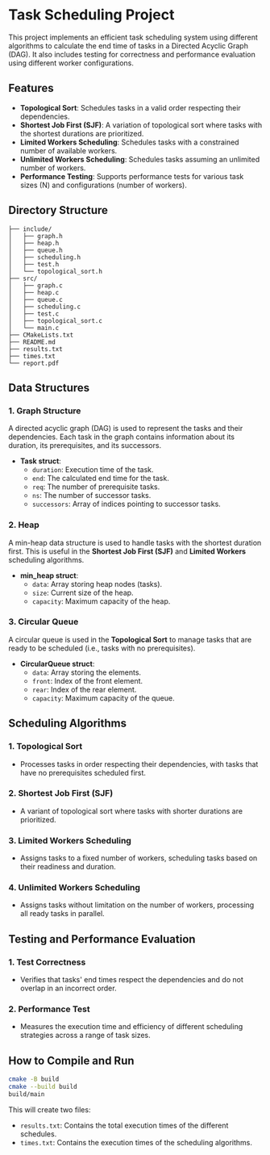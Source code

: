 # Task Scheduling Project

This project implements an efficient task scheduling system using different algorithms to calculate the end time of tasks in a Directed Acyclic Graph (DAG). It also includes testing for correctness and performance evaluation using different worker configurations.

## Features

- **Topological Sort**: Schedules tasks in a valid order respecting their dependencies.
- **Shortest Job First (SJF)**: A variation of topological sort where tasks with the shortest durations are prioritized.
- **Limited Workers Scheduling**: Schedules tasks with a constrained number of available workers.
- **Unlimited Workers Scheduling**: Schedules tasks assuming an unlimited number of workers.
- **Performance Testing**: Supports performance tests for various task sizes (N) and configurations (number of workers).

## Directory Structure

```
├── include/
│   ├── graph.h
│   ├── heap.h
│   ├── queue.h
│   ├── scheduling.h
│   ├── test.h
│   └── topological_sort.h
├── src/
│   ├── graph.c
│   ├── heap.c
│   ├── queue.c
│   ├── scheduling.c
│   ├── test.c
│   ├── topological_sort.c
│   └── main.c
├── CMakeLists.txt
├── README.md
├── results.txt
├── times.txt
└── report.pdf
```

## Data Structures

### 1. **Graph Structure**

A directed acyclic graph (DAG) is used to represent the tasks and their dependencies. Each task in the graph contains information about its duration, its prerequisites, and its successors.

- **Task struct**:
  - `duration`: Execution time of the task.
  - `end`: The calculated end time for the task.
  - `req`: The number of prerequisite tasks.
  - `ns`: The number of successor tasks.
  - `successors`: Array of indices pointing to successor tasks.

### 2. **Heap**

A min-heap data structure is used to handle tasks with the shortest duration first. This is useful in the **Shortest Job First (SJF)** and **Limited Workers** scheduling algorithms.

- **min_heap struct**:
  - `data`: Array storing heap nodes (tasks).
  - `size`: Current size of the heap.
  - `capacity`: Maximum capacity of the heap.

### 3. **Circular Queue**

A circular queue is used in the **Topological Sort** to manage tasks that are ready to be scheduled (i.e., tasks with no prerequisites).

- **CircularQueue struct**:
  - `data`: Array storing the elements.
  - `front`: Index of the front element.
  - `rear`: Index of the rear element.
  - `capacity`: Maximum capacity of the queue.

## Scheduling Algorithms

### 1. **Topological Sort**
- Processes tasks in order respecting their dependencies, with tasks that have no prerequisites scheduled first.

### 2. **Shortest Job First (SJF)**
- A variant of topological sort where tasks with shorter durations are prioritized.

### 3. **Limited Workers Scheduling**
- Assigns tasks to a fixed number of workers, scheduling tasks based on their readiness and duration.

### 4. **Unlimited Workers Scheduling**
- Assigns tasks without limitation on the number of workers, processing all ready tasks in parallel.

## Testing and Performance Evaluation

### 1. **Test Correctness**
- Verifies that tasks' end times respect the dependencies and do not overlap in an incorrect order.

### 2. **Performance Test**
- Measures the execution time and efficiency of different scheduling strategies across a range of task sizes.

## How to Compile and Run

```bash
cmake -B build
cmake --build build
build/main
```

This will create two files:
- `results.txt`: Contains the total execution times of the different schedules.
- `times.txt`: Contains the execution times of the scheduling algorithms.




